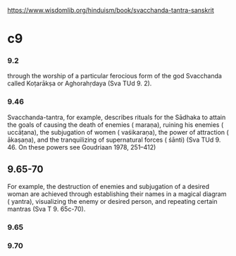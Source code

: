 
https://www.wisdomlib.org/hinduism/book/svacchanda-tantra-sanskrit

# c9
### 9.2
through the worship of a particular ferocious form of the god Svacchanda called Koṭarākṣa or Aghorahṛdaya (Sva TUd 9. 2). 
### 9.46
Svacchanda-tantra, for example, describes rituals for the Sādhaka to attain the goals of causing the death of enemies ( maraṇa), ruining his enemies ( uccāṭana), the subjugation of women ( vaśikaraṇa), the power of attraction ( ākaṣaṇa), and the tranquilizing of supernatural forces ( śānti) (Sva TUd 9. 46. On these powers see Goudriaan 1978, 251–412) 
## 9.65-70
For example, the destruction of enemies and subjugation of a desired woman are achieved through establishing their names in a magical diagram ( yantra), visualizing the enemy or desired person, and repeating certain mantras (Sva T 9. 65c-70). 
### 9.65
### 9.70

